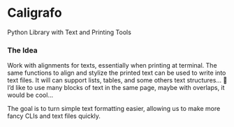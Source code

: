 # Caligrafo
Python Library with Text and Printing Tools

### The Idea
Work with alignments for texts, essentially when printing at terminal.
The same functions to align and stylize the printed text can be used to write into text files.
It will can support lists, tables, and some others text structures… 🤔
I’d like to use many blocks of text in the same page, maybe with overlaps, it would be cool…

The goal is to turn simple text formatting easier, allowing us to make more fancy CLIs and text files quickly.
